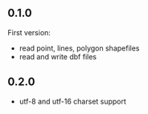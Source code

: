 ## 0.1.0

First version:

- read point, lines, polygon shapefiles
- read and write dbf files

## 0.2.0

- utf-8 and utf-16 charset support 